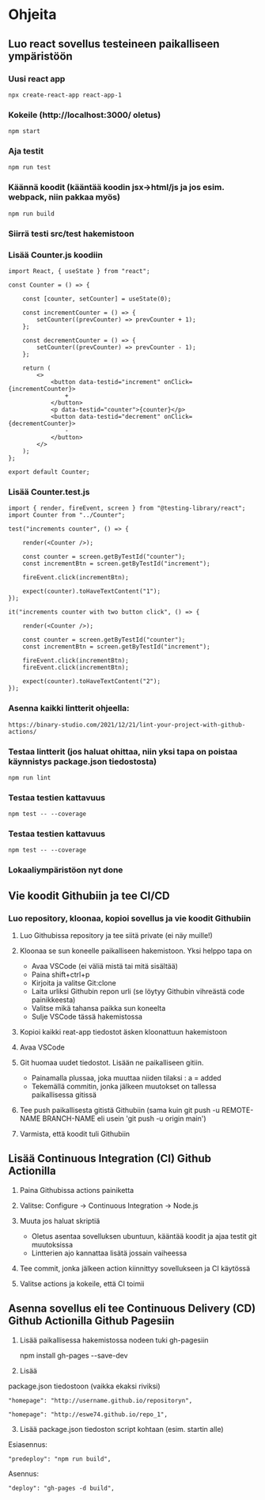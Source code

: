 # Ohjeita

## Luo react sovellus testeineen paikalliseen ympäristöön 

### Uusi react app 

    npx create-react-app react-app-1

### Kokeile (http://localhost:3000/ oletus) 

    npm start 

### Aja testit 

    npm run test 

### Käännä koodit (kääntää koodin jsx->html/js ja jos esim. webpack, niin pakkaa myös)

    npm run build 

### Siirrä testi src/test hakemistoon

### Lisää Counter.js koodiin

    import React, { useState } from "react";

    const Counter = () => {

        const [counter, setCounter] = useState(0);

        const incrementCounter = () => {
            setCounter((prevCounter) => prevCounter + 1);
        };

        const decrementCounter = () => {
            setCounter((prevCounter) => prevCounter - 1);
        };

        return (
            <>
                <button data-testid="increment" onClick={incrementCounter}>
                    +
                </button>
                <p data-testid="counter">{counter}</p>
                <button data-testid="decrement" onClick={decrementCounter}>
                    -
                </button>
            </>
        );
    };

    export default Counter;

### Lisää Counter.test.js

    import { render, fireEvent, screen } from "@testing-library/react";
    import Counter from "../Counter";

    test("increments counter", () => {
    
        render(<Counter />);

        const counter = screen.getByTestId("counter");
        const incrementBtn = screen.getByTestId("increment");

        fireEvent.click(incrementBtn);

        expect(counter).toHaveTextContent("1");
    });

    it("increments counter with two button click", () => {
    
        render(<Counter />);

        const counter = screen.getByTestId("counter");
        const incrementBtn = screen.getByTestId("increment");

        fireEvent.click(incrementBtn);
        fireEvent.click(incrementBtn); 
        
        expect(counter).toHaveTextContent("2");
    });

### Asenna kaikki lintterit ohjeella:

    https://binary-studio.com/2021/12/21/lint-your-project-with-github-actions/

### Testaa lintterit (jos haluat ohittaa, niin yksi tapa on poistaa käynnistys package.json tiedostosta)

    npm run lint

### Testaa testien kattavuus    
    
    npm test -- --coverage

### Testaa testien kattavuus    
    
    npm test -- --coverage

### Lokaaliympäristöon nyt done

## Vie koodit Githubiin ja tee CI/CD

### Luo repository, kloonaa, kopioi sovellus ja vie koodit Githubiin

1. Luo Githubissa repository ja tee siitä private (ei näy muille!)
2. Kloonaa se sun koneelle paikalliseen hakemistoon. Yksi helppo tapa on 

    -   Avaa VSCode (ei väliä mistä tai mitä sisältää) 
    -   Paina shift+ctrl+p
    -   Kirjoita ja valitse Git:clone
    -   Laita urliksi Githubin repon urli (se löytyy Githubin vihreästä code painikkeesta)
    -   Valitse mikä tahansa paikka sun koneelta
    -   Sulje VSCode tässä hakemistossa

3. Kopioi kaikki reat-app tiedostot äsken kloonattuun hakemistoon
4. Avaa VSCode
5. Git huomaa uudet tiedostot. Lisään ne paikalliseen gitiin.
    
    -   Painamalla plussaa, joka muuttaa niiden tilaksi : a = added
    -   Tekemällä commitin, jonka jälkeen muutokset on tallessa paikallisessa gitissä

5. Tee push paikallisesta gitistä Githubiin (sama kuin git push -u REMOTE-NAME BRANCH-NAME eli usein 'git push -u origin main')
6. Varmista, että koodit tuli Githubiin 

## Lisää Continuous Integration (CI) Github Actionilla
    
1. Paina Githubissa actions painiketta
2. Valitse: Configure -> Continuous Integration -> Node.js
3. Muuta jos haluat skriptiä

    -   Oletus asentaa sovelluksen ubuntuun, kääntää koodit ja ajaa testit git muutoksissa
    -   Lintterien ajo kannattaa lisätä jossain vaiheessa

4. Tee commit, jonka jälkeen action kiinnittyy sovellukseen ja CI käytössä
5. Valitse actions ja kokeile, että CI toimii

## Asenna sovellus eli tee Continuous Delivery (CD) Github Actionilla Github Pagesiin

1. Lisää paikallisessa hakemistossa nodeen tuki gh-pagesiin

    npm install gh-pages --save-dev

2. Lisää 

package.json tiedostoon (vaikka ekaksi riviksi) 

    "homepage": "http://username.github.io/repositoryn",

    "homepage": "http://eswe74.github.io/repo_1",
    
3. Lisää package.json tiedoston script kohtaan (esim. startin alle)

Esiasennus:

    "predeploy": "npm run build",

Asennus:

    "deploy": "gh-pages -d build",